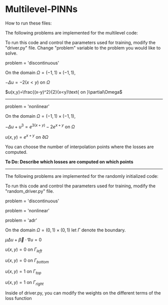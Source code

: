 # Multilevel-PINNs
How to run these files: 



The following problems are implemented for the multilevel code: 

To run this code and control the parameters used for training, modify the "driver.py" file. 
Change "problem" variable to the problem you would like to solve.

problem = 'discontinuous'

On the domain $\Omega=(-1,1)\times(-1,1)$, 

$-\Delta u = -2(x<y) \text{ on } \Omega$

$u(x,y)=\frac{(x-y)^2}{2}(x<y)\text{ on }\partial\Omega$

-------------

problem = 'nonlinear'

On the domain $\Omega=(-1,1)\times(-1,1)$,

$-\Delta u + u^3 = e^{3(x+y)}-2e^{x+y} \text{ on }\Omega$

$u(x,y) = e^{x+y} \text{ on } \partial\Omega$

You can choose the number of interpolation points where the losses are computed. 


**To Do: Describe which losses are computed on which points**

-------------

The following problems are implemented for the randomly initialized code: 

To run this code and control the parameters used for training, modify the "random_driver.py" file. 

problem = 'discontinuous'

problem = 'nonlinear'

problem = 'adr'

  On the domain $\Omega=(0,1)\times(0,1)$ let $\Gamma$ denote the boundary. 
  
  $\mu\Delta u + \vec{\beta}\cdot\nabla u=0$
  
  $u(x,y)=0 \text{ on } \Gamma_{left}$
  
  $u(x,y)=0 \text{ on } \Gamma_{bottom}$
  
  $u(x,y)=1 \text{ on } \Gamma_{top}$
  
  $u(x,y)=1 \text{ on } \Gamma_{right}$

Inside of driver.py, you can modify the weights on the different terms of the loss function 



